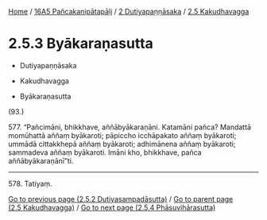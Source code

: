 
[Home](/) / [16A5 Pañcakanipātapāḷi](../...md) / [2 Dutiyapaṇṇāsaka](...md) / [2.5 Kakudhavagga](../16A5/2/2.5.md)

# 2.5.3 Byākaraṇasutta

* Dutiyapaṇṇāsaka

* Kakudhavagga

* Byākaraṇasutta

(93.)

577\. “Pañcimāni, bhikkhave, aññābyākaraṇāni. Katamāni pañca? Mandattā momūhattā aññaṃ byākaroti; pāpiccho icchāpakato aññaṃ byākaroti; ummādā cittakkhepā aññaṃ byākaroti; adhimānena aññaṃ byākaroti; sammadeva aññaṃ byākaroti. Imāni kho, bhikkhave, pañca aññābyākaraṇānī”ti.

---

578\. Tatiyaṃ.



[Go to previous page (2.5.2 Dutiyasampadāsutta)](2.5.2.md) / [Go to parent page (2.5 Kakudhavagga)](../16A5/2/2.5.md) / [Go to next page (2.5.4 Phāsuvihārasutta)](2.5.4.md)


